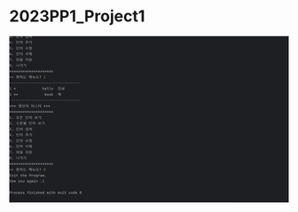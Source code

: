 # 2023PP1_Project1

<img src = "https://github.com/ParkMinjun0721/2023PP1_Project1/blob/master/Exit%20Screenshot.png" width="700" height="300"> 
